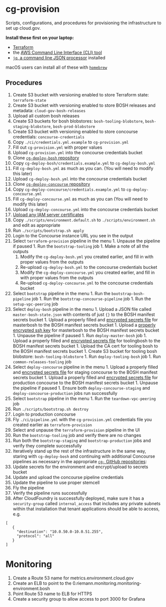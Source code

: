 # cg-provision

Scripts, configurations, and procedures for provisioning the infrastructure to set up cloud.gov.

**Install these first on your laptop:**
* [Terraform](https://www.terraform.io/)
* the [AWS Command Line Interface (CLI) tool](https://aws.amazon.com/cli/)
* [`jq`, a command line JSON processor](https://stedolan.github.io/jq/) installed

macOS users can install all of these with [`homebrew`](http://brew.sh/)

## Procedures

1. Create S3 bucket with versioning enabled to store Terraform state: `terraform-state`
1. Create S3 bucket with versioning enabled to store BOSH releases and metadata: `cloud-gov-bosh-releases`
  1. Upload all custom bosh releases
1. Create S3 buckets for bosh blobstores: `bosh-tooling-blobstore`, `bosh-staging-blobstore`, `bosh-prod-blobstore`
1. Create S3 bucket with versioning enabled to store concourse credentials: `concourse-credentials`
  1. Copy `./ci/credentials.yml.example` to `cg-provision.yml`
  1. Fill out `cg-provision.yml` with proper values
  1. Upload `cg-provision.yml` into the concourse credentials bucket
1. Clone [`cg-deploy-bosh` repository](https://github.com/18F/cg-deploy-bosh)
  1. Copy `cg-deploy-bosh/credentials.example.yml` to `cg-deploy-bosh.yml`
  1. Fill `cg-deploy-bosh.yml` as much as you can. (You will need to modify this later)
  1. Upload `cg-deploy-bosh.yml` into the concourse credentials bucket
1. Clone [`cg-deploy-concourse` repository](https://github.com/18F/cg-deploy-concourse)
  1. Copy `cg-deploy-concourse/credentials.example.yml` to `cg-deploy-concourse.yml`
  1. Fill `cg-deploy-concourse.yml` as much as you can (You will need to modify this later)
  1. Upload `cg-deploy-concourse.yml` into the concourse credentials bucket
1. [Upload any IAM server certificates](https://github.com/18F/https#loading-the-cert-into-amazon-web-services)
1. Copy `./scripts/environment.default.sh` to `./scripts/environment.sh` and edit as appropriate
1. Run `./scripts/bootstrap.sh apply`
1. Login to the Concourse instance URL you see in the output
  1. Select `terraform-provision` pipeline in the menu
    1. Unpause the pipeline if paused
    1. Run the `bootstrap-tooling` job
    1. Make a note of all the outputs
      1. Modify the `cg-deploy-bosh.yml` you created earlier, and fill in with proper values from the outputs
      1. Re-upload `cg-deploy-bosh.yml` to the concourse credentials bucket
      1. Modify the `cg-deploy-concourse.yml` you created earlier, and fill in with proper values from the outputs
      1. Re-upload `cg-deploy-concourse.yml` to the concourse credentials bucket
  1. Select `bootstrap` pipeline in the menu
    1. Run the `bootstrap-bosh-pipeline` job
    1. Run the `bootstrap-concourse-pipeline` job
    1. Run the `setup-vpc-peering` job
  1. Select `deploy-bosh` pipeline in the menu
    1. Upload a JSON file called `master-bosh-state.json` with contents of just `{}` to the BOSH manifest secrets bucket
    1. Upload a properly filled and [encrypted secrets file](https://docs.cloud.gov/ops/updating-cf/#updating-secrets-yml) for masterbosh to the BOSH manifest secrets bucket
    1. Upload a [properly encrypted ssh key](https://github.com/18F/cg-pipeline-tasks/blob/master/generate_key.sh) for masterbosh to the BOSH manifest secrets bucket
    1. Unpause the pipeline if paused
    1. Run `deploy-master-bosh` job
    1. Upload a properly filled and [encrypted secrets file](https://docs.cloud.gov/ops/updating-cf/#updating-secrets-yml) for toolingbosh to the BOSH manifest secrets bucket
    1. Upload the CA cert for tooling bosh to the BOSH manifest secrets bucket
    1. Create S3 bucket for tooling bosh blobstore: `bosh-tooling-blobstore`
    1. Run `deploy-tooling-bosh` job
    1. Run `common-releases-tooling` job
  1. Select `deploy-concourse` pipeline in the menu
    1. Upload a properly filled and [encrypted secrets file](https://docs.cloud.gov/ops/updating-cf/#updating-secrets-yml) for staging concourse to the BOSH manifest secrets bucket
    1. Upload a properly filled and [encrypted secrets file](https://docs.cloud.gov/ops/updating-cf/#updating-secrets-yml) for production concourse to the BOSH manifest secrets bucket
    1. Unpause the pipeline if paused
    1. Ensure both `deploy-concourse-staging` and `deploy-concourse-production` jobs run successfully
  1. Select `bootstrap` pipeline in the menu
    1. Run the `teardown-vpc-peering` job
1. Run `./scripts/bootstrap.sh destroy`
1. Login to production concourse
1. Fly `./ci/pipeline.yml` with the `cg-provision.yml` credentials file you created earlier as `terraform-provision`
  1. Select and unpause the `terraform-provision` pipeline in the UI
  1. Run the `bootstrap-tooling` job and verify there are no changes
  1. Run both the `bootstrap-staging` and `bootstrap-production` jobs and verify they complete successfully
1. Iteratively stand up the rest of the infrastructure in the same way, staring with `cg-deploy-bosh` and continuing with additional Concourse pipelines as necessary in the appropriate [`cg-` GitHub repositories](https://github.com/18F?utf8=%E2%9C%93&query=cg-):
  1. Update secrets for the environment and encrypt/upload to secrets bucket
  1. Update and upload the concourse pipeline credentials
  1. Update the pipeline to use proper stemcell
  1. Fly the pipeline
  1. Verify the pipeline runs successfully
1. After CloudFoundry is successfully deployed, make sure it has a `security-group` called `internal_access` that includes any private subnets within that installation that tenant applications should be able to access, e.g.

 ```
 [
    {
      "destination": "10.0.50.0-10.0.51.255",
      "protocol": "all"
    }
 ]
```

  # Monitoring
  1. Create a Route 53 name for metrics.environment.cloud.gov
  1. Create an ELB to point to the 0.riemann.monitoring.monitoring-environment.bosh
  1. Point Route 53 name to ELB for HTTPS
  1. Create a security group to allow access to port 3000 for Grafana

